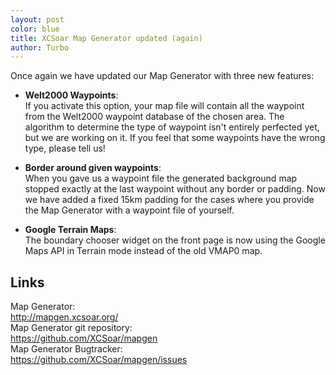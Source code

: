 ```yaml
---
layout: post
color: blue
title: XCSoar Map Generator updated (again)
author: Turbo
---
```

Once again we have updated our Map Generator with three new features:

* **Welt2000 Waypoints**:  
  If you activate this option, your map file will contain all the
  waypoint from the Welt2000 waypoint database of the chosen area.
  The algorithm to determine the type of waypoint isn't entirely
  perfected yet, but we are working on it. If you feel that some
  waypoints have the wrong type, please tell us!

* **Border around given waypoints**:  
  When you gave us a waypoint file the generated background map
  stopped exactly at the last waypoint without any border or padding.
  Now we have added a fixed 15km padding for the cases where you
  provide the Map Generator with a waypoint file of yourself.  

* **Google Terrain Maps**:  
  The boundary chooser widget on the front page is now using the
  Google Maps API in Terrain mode instead of the old VMAP0 map.

## Links

Map Generator:  
<http://mapgen.xcsoar.org/>  
Map Generator git repository:  
<https://github.com/XCSoar/mapgen>  
Map Generator Bugtracker:  
<https://github.com/XCSoar/mapgen/issues>
